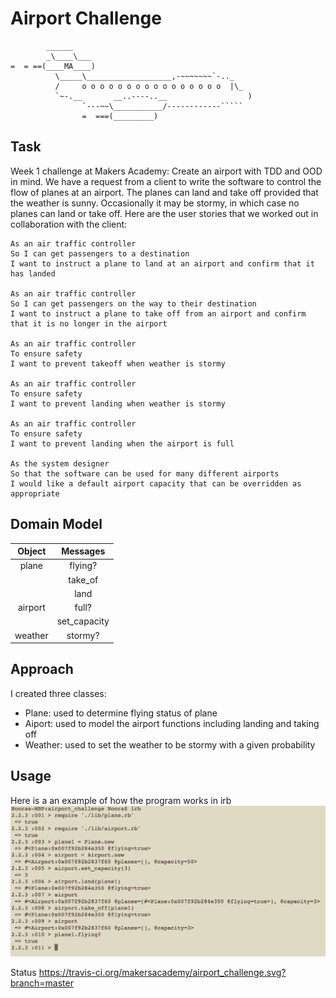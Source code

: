 Airport Challenge
=================

```
        ______
        _\____\___
=  = ==(____MA____)
          \_____\___________________,-~~~~~~~`-.._
          /     o o o o o o o o o o o o o o o o  |\_
          `~-.__       __..----..__                  )
                `---~~\___________/------------`````
                =  ===(_________)

```

Task
-----
Week 1 challenge at Makers Academy: Create an airport with TDD and OOD in mind.
We have a request from a client to write the software to control the flow of planes at an airport. The planes can land and take off provided that the weather is sunny. Occasionally it may be stormy, in which case no planes can land or take off.  Here are the user stories that we worked out in collaboration with the client:
```
As an air traffic controller 
So I can get passengers to a destination 
I want to instruct a plane to land at an airport and confirm that it has landed 

As an air traffic controller 
So I can get passengers on the way to their destination 
I want to instruct a plane to take off from an airport and confirm that it is no longer in the airport

As an air traffic controller 
To ensure safety 
I want to prevent takeoff when weather is stormy 

As an air traffic controller 
To ensure safety 
I want to prevent landing when weather is stormy 

As an air traffic controller 
To ensure safety 
I want to prevent landing when the airport is full 

As the system designer
So that the software can be used for many different airports
I would like a default airport capacity that can be overridden as appropriate
```
Domain Model
-----
| Object  | Messages     |
|:-------:|:------------:|
| plane   | flying?      |
|         | take_of      |
|         | land         |
| airport | full?        |
|         | set_capacity |
| weather | stormy?      | 

Approach
-----
I created three classes: 
- Plane: used to determine flying status of plane
- Aiport: used to model the airport functions including landing and taking off
- Weather: used to set the weather to be stormy with a given probability

Usage 
-----
Here is a an example of how the program works in irb
![Image usage in irb](https://github.com/Noora-q/airport_challenge/blob/master/irb_screenshot.png)

Status
https://travis-ci.org/makersacademy/airport_challenge.svg?branch=master
